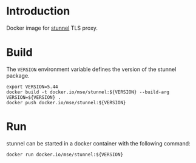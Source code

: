 # Introduction

Docker image for [stunnel](https://www.stunnel.org) TLS proxy.

# Build

The `VERSION` environment variable defines the version of the stunnel package.

```
export VERSION=5.44
docker build -t docker.io/mse/stunnel:${VERSION} --build-arg VERSION=${VERSION} .
docker push docker.io/mse/stunnel:${VERSION}
```

# Run

stunnel can be started in a docker container with the following command:

```
docker run docker.io/mse/stunnel:${VERSION}
```
